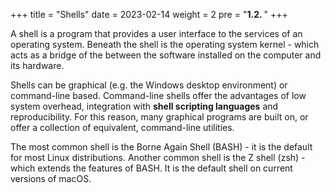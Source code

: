 +++
title = "Shells"
date = 2023-02-14
weight = 2
pre = "<b>1.2. </b>"
+++

A shell is a program that provides a user interface to the services of an operating system. Beneath the shell is the operating system kernel - which acts as a bridge of the between the software installed on the computer and its hardware.

Shells can be graphical (e.g. the Windows desktop environment) or command-line based. Command-line shells offer the advantages of low system overhead, integration with **shell scripting languages** and reproducibility. For this reason, many graphical programs are built on, or offer a collection of equivalent, command-line utilities.

The most common shell is the Borne Again Shell (BASH) - it is the default for most Linux distributions. Another common shell is the Z shell (zsh) - which extends the features of BASH. It is the default shell on current versions of macOS.

